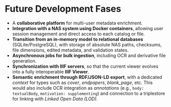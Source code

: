 # Future Development Fases

* A **collaborative platform** for multi-user metadata enrichment.
* **Integration with a NAS system using Docker containers**, allowing user session management and direct access to each catalog or file.
* **Transition from an in-memory model to relational databases** (SQLite/PostgreSQL), with storage of absolute NAS paths, checksums, file dimensions, edited metadata, and validation states.
* **Asynchronous jobs for bulk ingestion**, including OCR and derivative file generation.
* **Synchronization with IIIF servers**, so that the current viewer evolves into a fully interoperable **IIIF Viewer**.
* **Semantic enrichment through RDF/JSON-LD export**, with a dedicated _context_ for types such as _cover_, _endpapers_, _blank\_page_, etc. This would also include OCR integration as _annotations_ (e.g., `body: textualBody`, `motivation: supplementing`) and connection to a triplestore for linking with _Linked Open Data (LOD)_.
